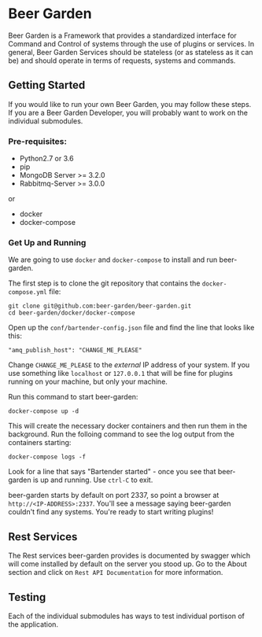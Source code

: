 Beer Garden
=================================

Beer Garden is a Framework that provides a standardized interface for Command and Control of systems through the use of plugins or services. In general, Beer Garden Services should be stateless (or as stateless as it can be) and should operate in terms of requests, systems and commands.

## Getting Started

If you would like to run your own Beer Garden, you may follow these steps. If you are a Beer Garden Developer, you will probably want to work on the individual submodules.

### Pre-requisites:

* Python2.7 or 3.6
* pip
* MongoDB Server  >= 3.2.0
* Rabbitmq-Server >= 3.0.0

or

* docker
* docker-compose

### Get Up and Running

We are going to use `docker` and `docker-compose` to install and run beer-garden.

The first step is to clone the git repository that contains the `docker-compose.yml` file:

```
git clone git@github.com:beer-garden/beer-garden.git
cd beer-garden/docker/docker-compose
```

Open up the `conf/bartender-config.json` file and find the line that looks like this:

```
"amq_publish_host": "CHANGE_ME_PLEASE"
```

Change `CHANGE_ME_PLEASE` to the _external_ IP address of your system. If you use something like `localhost` or `127.0.0.1` that will be fine for plugins running on your machine, but only your machine.

Run this command to start beer-garden:

```
docker-compose up -d
```

This will create the necessary docker containers and then run them in the background. Run the folloing command to see the log output from the containers starting:

```
docker-compose logs -f
```

Look for a line that says "Bartender started" - once you see that beer-garden is up and running. Use `ctrl-C` to exit.

beer-garden starts by default on port 2337, so point a browser at `http://<IP-ADDRESS>:2337`. You'll see a message saying beer-garden couldn't find any systems. You're ready to start writing plugins!

## Rest Services

The Rest services beer-garden provides is documented by swagger which will come installed by default on the server you stood up. Go to the About section and click on `Rest API Documentation` for more information.

## Testing

Each of the individual submodules has ways to test individual portison of the application.
